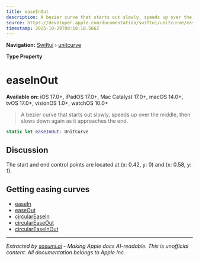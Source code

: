 ```yaml
---
title: easeInOut
description: A bezier curve that starts out slowly, speeds up over the middle, then slows down again as it approaches the end.
source: https://developer.apple.com/documentation/swiftui/unitcurve/easeinout
timestamp: 2025-10-29T00:10:18.566Z
---
```


**Navigation:** [Swiftui](/documentation/swiftui) › [unitcurve](/documentation/swiftui/unitcurve)

**Type Property**

# easeInOut

**Available on:** iOS 17.0+, iPadOS 17.0+, Mac Catalyst 17.0+, macOS 14.0+, tvOS 17.0+, visionOS 1.0+, watchOS 10.0+

> A bezier curve that starts out slowly, speeds up over the middle, then slows down again as it approaches the end.

```swift
static let easeInOut: UnitCurve
```

## Discussion

The start and end control points are located at (x: 0.42, y: 0) and (x: 0.58, y: 1).

## Getting easing curves

- [easeIn](/documentation/swiftui/unitcurve/easein)
- [easeOut](/documentation/swiftui/unitcurve/easeout)
- [circularEaseIn](/documentation/swiftui/unitcurve/circulareasein)
- [circularEaseOut](/documentation/swiftui/unitcurve/circulareaseout)
- [circularEaseInOut](/documentation/swiftui/unitcurve/circulareaseinout)

---

*Extracted by [sosumi.ai](https://sosumi.ai) - Making Apple docs AI-readable.*
*This is unofficial content. All documentation belongs to Apple Inc.*
